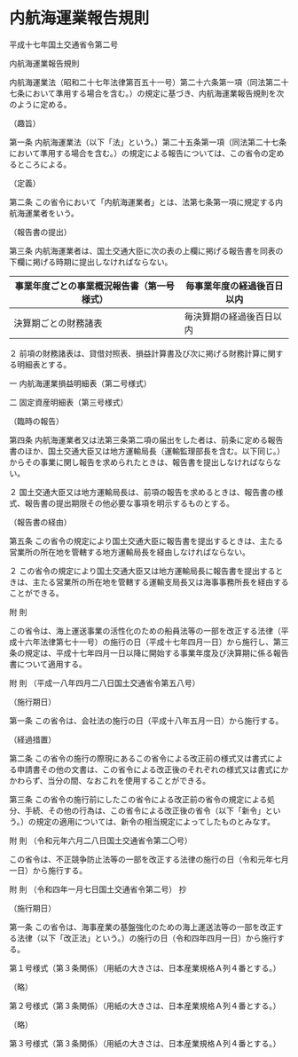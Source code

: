 # 内航海運業報告規則

平成十七年国土交通省令第二号

内航海運業報告規則

内航海運業法（昭和二十七年法律第百五十一号）第二十六条第一項（同法第二十七条において準用する場合を含む。）の規定に基づき、内航海運業報告規則を次のように定める。

（趣旨）

第一条 内航海運業法（以下「法」という。）第二十五条第一項（同法第二十七条において準用する場合を含む。）の規定による報告については、この省令の定めるところによる。

（定義）

第二条 この省令において「内航海運業者」とは、法第七条第一項に規定する内航海運業者をいう。

（報告書の提出）

第三条 内航海運業者は、国土交通大臣に次の表の上欄に掲げる報告書を同表の下欄に掲げる時期に提出しなければならない。

事業年度ごとの事業概況報告書（第一号様式） | 毎事業年度の経過後百日以内  
---|---  
決算期ごとの財務諸表 | 毎決算期の経過後百日以内  
  
２ 前項の財務諸表は、貸借対照表、損益計算書及び次に掲げる財務計算に関する明細表とする。

一 内航海運業損益明細表（第二号様式）

二 固定資産明細表（第三号様式）

（臨時の報告）

第四条 内航海運業者又は法第三条第二項の届出をした者は、前条に定める報告書のほか、国土交通大臣又は地方運輸局長（運輸監理部長を含む。以下同じ。）からその事業に関し報告を求められたときは、報告書を提出しなければならない。

２ 国土交通大臣又は地方運輸局長は、前項の報告を求めるときは、報告書の様式、報告書の提出期限その他必要な事項を明示するものとする。

（報告書の経由）

第五条 この省令の規定により国土交通大臣に報告書を提出するときは、主たる営業所の所在地を管轄する地方運輸局長を経由しなければならない。

２ この省令の規定により国土交通大臣又は地方運輸局長に報告書を提出するときは、主たる営業所の所在地を管轄する運輸支局長又は海事事務所長を経由することができる。

附 則

この省令は、海上運送事業の活性化のための船員法等の一部を改正する法律（平成十六年法律第七十一号）の施行の日（平成十七年四月一日）から施行し、第三条の規定は、平成十七年四月一日以降に開始する事業年度及び決算期に係る報告書について適用する。

附 則 （平成一八年四月二八日国土交通省令第五八号）

（施行期日）

第一条 この省令は、会社法の施行の日（平成十八年五月一日）から施行する。

（経過措置）

第二条 この省令の施行の際現にあるこの省令による改正前の様式又は書式による申請書その他の文書は、この省令による改正後のそれぞれの様式又は書式にかかわらず、当分の間、なおこれを使用することができる。

第三条 この省令の施行前にしたこの省令による改正前の省令の規定による処分、手続、その他の行為は、この省令による改正後の省令（以下「新令」という。）の規定の適用については、新令の相当規定によってしたものとみなす。

附 則 （令和元年六月二八日国土交通省令第二〇号）

この省令は、不正競争防止法等の一部を改正する法律の施行の日（令和元年七月一日）から施行する。

附 則 （令和四年一月七日国土交通省令第二号） 抄

（施行期日）

第一条 この省令は、海事産業の基盤強化のための海上運送法等の一部を改正する法律（以下「改正法」という。）の施行の日（令和四年四月一日）から施行する。

第１号様式（第３条関係）（用紙の大きさは、日本産業規格Ａ列４番とする。）

（略）

第２号様式（第３条関係）（用紙の大きさは、日本産業規格Ａ列４番とする。）

（略）

第３号様式（第３条関係）（用紙の大きさは、日本産業規格Ａ列４番とする。）

[](/./pict/417M60000800002_20190701_501M60000800020-003.pdf)
